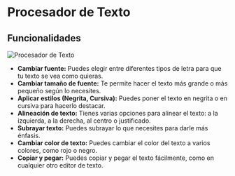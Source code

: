 # Procesador de Texto

## Funcionalidades

![Procesador de Texto](https://res.cloudinary.com/ddo3iuibt/image/upload/v1734319221/gtslc3prd6n2g3vynz7u.png)

- **Cambiar fuente:** Puedes elegir entre diferentes tipos de letra para que tu texto se vea como quieras.
- **Cambiar tamaño de fuente:** Te permite hacer el texto más grande o más pequeño según lo necesites.
- **Aplicar estilos (Negrita, Cursiva):** Puedes poner el texto en negrita o en cursiva para hacerlo destacar.
- **Alineación de texto:** Tienes varias opciones para alinear el texto: a la izquierda, a la derecha, al centro o justificado.
- **Subrayar texto:** Puedes subrayar lo que necesites para darle más énfasis.
- **Cambiar color de texto:** Puedes cambiar el color del texto a varios colores, como rojo o negro.
- **Copiar y pegar:** Puedes copiar y pegar el texto fácilmente, como en cualquier otro editor de texto.


